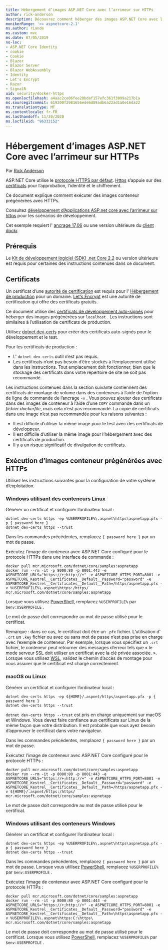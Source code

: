 ```yaml
---
title: Hébergement d’images ASP.NET Core avec l’arrimeur sur HTTPs
author: rick-anderson
description: Découvrez comment héberger des images ASP.NET Core avec l’arrimeur sur HTTPs
monikerRange: '>= aspnetcore-2.1'
ms.author: riande
ms.custom: mvc
ms.date: 07/05/2019
no-loc:
- ASP.NET Core Identity
- cookie
- Cookie
- Blazor
- Blazor Server
- Blazor WebAssembly
- Identity
- Let's Encrypt
- Razor
- SignalR
uid: security/docker-https
ms.openlocfilehash: a4aac2ce06fee20bdef157efc361f3099a217b1a
ms.sourcegitcommit: 619200f2981656ede6d89adb6a22ad1a0e16da22
ms.translationtype: MT
ms.contentlocale: fr-FR
ms.lasthandoff: 11/30/2020
ms.locfileid: "96332152"
---
```

# <a name="hosting-aspnet-core-images-with-docker-over-https"></a>Hébergement d’images ASP.NET Core avec l’arrimeur sur HTTPs

Par [Rick Anderson](https://twitter.com/RickAndMSFT)

ASP.NET Core utilise le [protocole HTTPS par défaut](./enforcing-ssl.md). [Https](https://en.wikipedia.org/wiki/HTTPS) s’appuie sur des [certificats](https://en.wikipedia.org/wiki/Public_key_certificate) pour l’approbation, l’identité et le chiffrement.

Ce document explique comment exécuter des images conteneur prégénérées avec HTTPs.

Consultez [développement d’Applications ASP.net core avec l’arrimeur sur https](https://github.com/dotnet/dotnet-docker/blob/master/samples/run-aspnetcore-https-development.md) pour les scénarios de développement.

Cet exemple requiert l' [ancrage 17,06](https://docs.docker.com/release-notes/docker-ce) ou une version ultérieure du [client dockr](https://www.docker.com/products/docker).

## <a name="prerequisites"></a>Prérequis

Le [Kit de développement logiciel (SDK) .net Core 2,2](https://dotnet.microsoft.com/download) ou version ultérieure est requis pour certaines des instructions contenues dans ce document.

## <a name="certificates"></a>Certificats

Un certificat d’une [autorité de certification](https://wikipedia.org/wiki/Certificate_authority) est requis pour l' [Hébergement de production](https://blogs.msdn.microsoft.com/webdev/2017/11/29/configuring-https-in-asp-net-core-across-different-platforms/) pour un domaine. [Let's Encrypt](https://letsencrypt.org/) est une autorité de certification qui offre des certificats gratuits.

Ce document utilise des [certificats de développement auto-signés](https://en.wikipedia.org/wiki/Self-signed_certificate) pour héberger des images prégénérées sur `localhost` . Les instructions sont similaires à l’utilisation de certificats de production.

Utilisez [dotnet dev-certs](/dotnet/core/additional-tools/self-signed-certificates-guide) pour créer des certificats auto-signés pour le développement et le test.

Pour les certificats de production :

* L' `dotnet dev-certs` outil n’est pas requis.
* Les certificats n’ont pas besoin d’être stockés à l’emplacement utilisé dans les instructions. Tout emplacement doit fonctionner, bien que le stockage des certificats dans votre répertoire de site ne soit pas recommandé.

Les instructions contenues dans la section suivante contiennent des certificats de montage de volume dans des conteneurs à l’aide de l’option de ligne de commande de l’ancrage `-v` . Vous pouvez ajouter des certificats dans des images de conteneur à l’aide d’une `COPY` commande dans un *fichier dockerfile*, mais cela n’est pas recommandé. La copie de certificats dans une image n’est pas recommandée pour les raisons suivantes :

* Il est difficile d’utiliser la même image pour le test avec des certificats de développeur.
* Il est difficile d’utiliser la même image pour l’hébergement avec des certificats de production.
* Il y a un risque significatif de divulgation de certificats.

## <a name="running-pre-built-container-images-with-https"></a>Exécution d’images conteneur prégénérées avec HTTPs

Utilisez les instructions suivantes pour la configuration de votre système d’exploitation.

### <a name="windows-using-linux-containers"></a>Windows utilisant des conteneurs Linux

Générer un certificat et configurer l’ordinateur local :

```dotnetcli
dotnet dev-certs https -ep %USERPROFILE%\.aspnet\https\aspnetapp.pfx -p { password here }
dotnet dev-certs https --trust
```

Dans les commandes précédentes, remplacez `{ password here }` par un mot de passe.

Exécutez l’image de conteneur avec ASP.NET Core configuré pour le protocole HTTPs dans une interface de commande :

```console
docker pull mcr.microsoft.com/dotnet/core/samples:aspnetapp
docker run --rm -it -p 8000:80 -p 8001:443 -e ASPNETCORE_URLS="https://+;http://+" -e ASPNETCORE_HTTPS_PORT=8001 -e ASPNETCORE_Kestrel__Certificates__Default__Password="password" -e ASPNETCORE_Kestrel__Certificates__Default__Path=/https/aspnetapp.pfx -v %USERPROFILE%\.aspnet\https:/https/ mcr.microsoft.com/dotnet/core/samples:aspnetapp
```

Lorsque vous utilisez [PowerShell](/powershell/scripting/overview), remplacez `%USERPROFILE%` par `$env:USERPROFILE` .

Le mot de passe doit correspondre au mot de passe utilisé pour le certificat.


Remarque : dans ce cas, le certificat doit être un `.pfx` fichier.  L’utilisation d' `.crt` un `.key` fichier ou avec ou sans mot de passe n’est pas prise en charge avec l’exemple de conteneur.  Par exemple, lorsque vous spécifiez un `.crt` fichier, le conteneur peut retourner des messages d’erreur tels que « le mode serveur SSL doit utiliser un certificat avec la clé privée associée. ». Lorsque vous utilisez [WSL](/windows/wsl/about), validez le chemin d’accès de montage pour vous assurer que le certificat est chargé correctement.

### <a name="macos-or-linux"></a>macOS ou Linux

Générer un certificat et configurer l’ordinateur local :

```dotnetcli
dotnet dev-certs https -ep ${HOME}/.aspnet/https/aspnetapp.pfx -p { password here }
dotnet dev-certs https --trust
```

`dotnet dev-certs https --trust` est pris en charge uniquement sur macOS et Windows. Vous devez faire confiance aux certificats sur Linux de la même façon que votre distribution. Il est probable que vous ayez besoin d’approuver le certificat dans votre navigateur.

Dans les commandes précédentes, remplacez `{ password here }` par un mot de passe.

Exécutez l’image de conteneur avec ASP.NET Core configuré pour le protocole HTTPs :

```console
docker pull mcr.microsoft.com/dotnet/core/samples:aspnetapp
docker run --rm -it -p 8000:80 -p 8001:443 -e ASPNETCORE_URLS="https://+;http://+" -e ASPNETCORE_HTTPS_PORT=8001 -e ASPNETCORE_Kestrel__Certificates__Default__Password="password" -e ASPNETCORE_Kestrel__Certificates__Default__Path=/https/aspnetapp.pfx -v ${HOME}/.aspnet/https:/https/ mcr.microsoft.com/dotnet/core/samples:aspnetapp
```

Le mot de passe doit correspondre au mot de passe utilisé pour le certificat.

### <a name="windows-using-windows-containers"></a>Windows utilisant des conteneurs Windows

Générer un certificat et configurer l’ordinateur local :

```dotnetcli
dotnet dev-certs https -ep %USERPROFILE%\.aspnet\https\aspnetapp.pfx -p { password here }
dotnet dev-certs https --trust
```

Dans les commandes précédentes, remplacez `{ password here }` par un mot de passe. Lorsque vous utilisez [PowerShell](/powershell/scripting/overview), remplacez `%USERPROFILE%` par `$env:USERPROFILE` .

Exécutez l’image de conteneur avec ASP.NET Core configuré pour le protocole HTTPs :

```console
docker pull mcr.microsoft.com/dotnet/core/samples:aspnetapp
docker run --rm -it -p 8000:80 -p 8001:443 -e ASPNETCORE_URLS="https://+;http://+" -e ASPNETCORE_HTTPS_PORT=8001 -e ASPNETCORE_Kestrel__Certificates__Default__Password="password" -e ASPNETCORE_Kestrel__Certificates__Default__Path=\https\aspnetapp.pfx -v %USERPROFILE%\.aspnet\https:C:\https\ mcr.microsoft.com/dotnet/core/samples:aspnetapp
```

Le mot de passe doit correspondre au mot de passe utilisé pour le certificat. Lorsque vous utilisez [PowerShell](/powershell/scripting/overview), remplacez `%USERPROFILE%` par `$env:USERPROFILE` .
